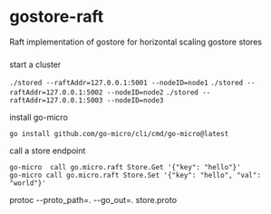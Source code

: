 # gostore-raft

Raft implementation of gostore for horizontal scaling gostore stores

###

start a cluster

`./stored --raftAddr=127.0.0.1:5001 --nodeID=node1`
`./stored --raftAddr=127.0.0.1:5002 --nodeID=node2`
`./stored --raftAddr=127.0.0.1:5003 --nodeID=node3`

install go-micro

`go install github.com/go-micro/cli/cmd/go-micro@latest`

call a store endpoint

```
go-micro  call go.micro.raft Store.Get '{"key": "hello"}'
go-micro call go.micro.raft Store.Set '{"key": "hello", "val": "world"}'
```

protoc --proto_path=.  --go_out=. store.proto
